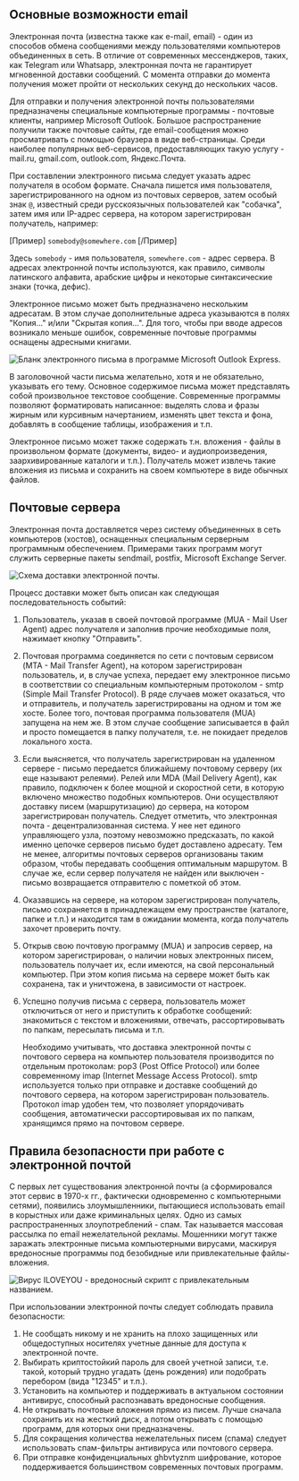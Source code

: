 ## Основные возможности email

Электронная почта (известна также как e-mail, email) - один из способов обмена сообщениями между пользователями компьютеров объединенных в сеть. В отличие от современных мессенджеров, таких, как Telegram или Whatsapp, электронная почта не гарантирует мгновенной доставки сообщений. С момента отправки до момента получения может пройти от нескольких секунд до нескольких часов.

Для отправки и получения электронной почты пользователями предназначены специальные компьютерные программы - почтовые клиенты, например Microsoft Outlook. Большое распространение получили также почтовые сайты, где email-сообщения можно просматривать с помощью браузера в виде веб-страницы. Среди наиболее популярных веб-сервисов, предоставляющих такую услугу - mail.ru, gmail.com, outlook.com, Яндекс.Почта.

При составлении электронного письма следует указать адрес получателя в особом формате. Сначала пишется имя пользователя, зарегистрированного на одном из почтовых серверов, затем особый знак `@`, известный среди русскоязычных пользователей как "собачка", затем имя или IP-адрес сервера, на котором зарегистрирован получатель, например:

[Пример]
`somebody@somewhere.com`
[/Пример]

Здесь `somebody` - имя пользователя, `somewhere.com` - адрес сервера. В адресах электронной почты используются, как правило, символы латинского алфавита, арабские цифры и некоторые синтаксические знаки (точка, дефис).

Электронное письмо может быть предназначено нескольким адресатам. В этом случае дополнительные адреса указываются в полях "Копия..." и/или "Скрытая копия...". Для того, чтобы при вводе адресов возникало меньше ошибок, современные почтовые программы оснащены адресными книгами.

![Бланк электронного письма в программе Microsoft Outlook Express.](https://a24.biz/assets/files/handbook/images/3d/24/3d2465a972457ef5f94379aa96b943af)

В заголовочной части письма желательно, хотя и не обязательно, указывать его тему. Основное содержимое письма может представлять собой произвольное текстовое сообщение. Современные программы позволяют форматировать написанное: выделять слова и фразы жирным или курсивным начертанием, изменять цвет текста и фона, добавлять в сообщение таблицы, изображения и т.п.

Электронное письмо может также содержать т.н. вложения - файлы в произвольном формате (документы, видео- и аудиопроизведения, заархивированные каталоги и т.п.). Получатель может извлечь такие вложения из письма и сохранить на своем компьютере в виде обычных файлов.

## Почтовые сервера

Электронная почта доставляется через систему объединенных в сеть компьютеров (хостов), оснащенных специальным серверным программным обеспечением. Примерами таких программ могут служить серверные пакеты sendmail, postfix, Microsoft Exchange Server. 

![Схема доставки электронной почты.](https://a24.biz/assets/files/handbook/images/d9/f5/d9f59f4a38ab0a20920d05d84918598f)


Процесс доставки может быть описан как следующая последовательность событий:

1. Пользователь, указав в своей почтовой программе (MUA - Mail User Agent) адрес получателя и заполнив прочие необходимые поля, нажимает кнопку "Отправить".
1. Почтовая программа соединяется по сети с почтовым сервисом (MTA - Mail Transfer Agent), на котором зарегистрирован пользователь, и, в случае успеха, передает ему электронное письмо в соответствии со специальным компьютерным протоколом - smtp (Simple Mail Transfer Protocol). В ряде случаев может оказаться, что и отправитель, и получатель зарегистрированы на одном и том же хосте. Более того, почтовая программа пользователя (MUA) запущена на нем же. В этом случае сообщение
записывается в файл и просто помещается в папку получателя, т.е. не покидает пределов локального хоста.
1. Если выясняется, что получатель зарегистрирован на удаленном сервере - письмо передается ближайшему почтовому серверу (их еще называют релеями). Релей или MDA (Mail Delivery Agent), как правило,  подключен к более мощной и скоростной сети, в которую включено множество подобных компьютеров. Они осуществляют доставку писем (маршрутизацию) до сервера, на котором зарегистрирован получатель. Следует отметить, что электронная почта - децентрализованная система. У нее нет единого
управляющего узла, поэтому невозможно предсказать, по какой именно цепочке серверов письмо будет доставлено адресату. Тем не менее, алгоритмы почтовых серверов организованы таким образом, чтобы передавать сообщения оптимальным маршрутом. В случае же, если сервер получателя не найден или выключен - письмо возвращается отправителю с пометкой об этом.
1. Оказавшись на сервере, на котором зарегистрирован получатель, письмо сохраняется в принадлежащем ему пространстве (каталоге, папке и т.п.)  и находится там в ожидании момента, когда получатель захочет проверить почту.
1. Открыв свою почтовую программу (MUA) и запросив сервер, на котором зарегистрирован, о наличии новых электронных писем, пользователь получает их, если  имеются, на свой персональный компьютер. При этом копия письма на сервере может быть как сохранена, так и уничтожена, в зависимости от настроек.
1. Успешно получив письма с сервера, пользователь может отключиться от него и приступить к обработке сообщений: знакомиться с текстом и вложениями, отвечать, рассортировывать по папкам, пересылать письма и т.п.

      Необходимо учитывать, что доставка электронной почты с почтового сервера на компьютер пользователя производится по отдельным протоколам: pop3 (Post Office Protocol) или более современному imap (Internet Message Access Protocol). smtp используется только при отправке и доставке сообщений до почтового сервера, на котором зарегистрирован пользователь. Протокол imap удобен тем, что позволяет упорядочивать сообщения, автоматически рассортировывая их по папкам, хранящимся прямо на почтовом
      сервере.

## Правила безопасности при работе с электронной почтой

С первых лет существования электронной почты (а сформировался этот сервис в 1970-х гг., фактически одновременно с компьютерными сетями), появились злоумышленники, пытающиеся использовать email в корыстных или даже криминальных целях. Одно из самых распространенных злоупотреблений - спам. Так называется массовая рассылка по email нежелательной рекламы. Мошенники могут также заражать электронные письма компьютерными вирусами, маскируя вредоносные программы под безобидные или
привлекательные файлы-вложения. 

![Вирус ILOVEYOU - вредоносный скрипт с привлекательным названием.](https://a24.biz/assets/files/handbook/images/2c/e9/2ce9bf25537fef8e6e7e5a4ea97580a5)

При использовании электронной почты следует соблюдать правила безопасности:

1. Не сообщать никому и не хранить на плохо защищенных или общедоступных носителях учетные данные для доступа к электронной почте.
1. Выбирать криптостойкий пароль для своей учетной записи, т.е. такой, который трудно угадать (день рождения) или подобрать перебором (вида "12345" и т.п.).
1. Установить на компьютер и поддерживать в актуальном состоянии антивирус, способный распознавать вредоносные сообщения.
1. Не открывать почтовые вложения прямо из писем. Лучше сначала сохранить их на жесткий диск, а потом открывать с помощью программ, для которых они предназначены.
1. Для сокращения количества нежелательных писем (спама) следует использовать спам-фильтры антивируса или почтового сервера.
1. При отправке конфиденциальных ghbvtyznm шифрование, которое поддерживается большинством современных почтовых программ.


